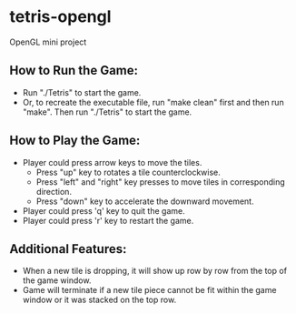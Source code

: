 # tetris-opengl
OpenGL mini project

## How to Run the Game:
* Run "./Tetris" to start the game.
* Or, to recreate the executable file, run "make clean" first and then run "make". Then run "./Tetris" to start the game.

## How to Play the Game:
* Player could press arrow keys to move the tiles.
   * Press "up" key to rotates a tile counterclockwise.
   * Press "left" and "right" key presses to move tiles in corresponding direction.
   * Press "down" key to accelerate the downward movement.
* Player could press 'q' key to quit the game.
* Player could press 'r' key to restart the game.

## Additional Features:
* When a new tile is dropping, it will show up row by row from the top of the game window.
* Game will terminate if a new tile piece cannot be fit within the game window or it was stacked on the top row.
